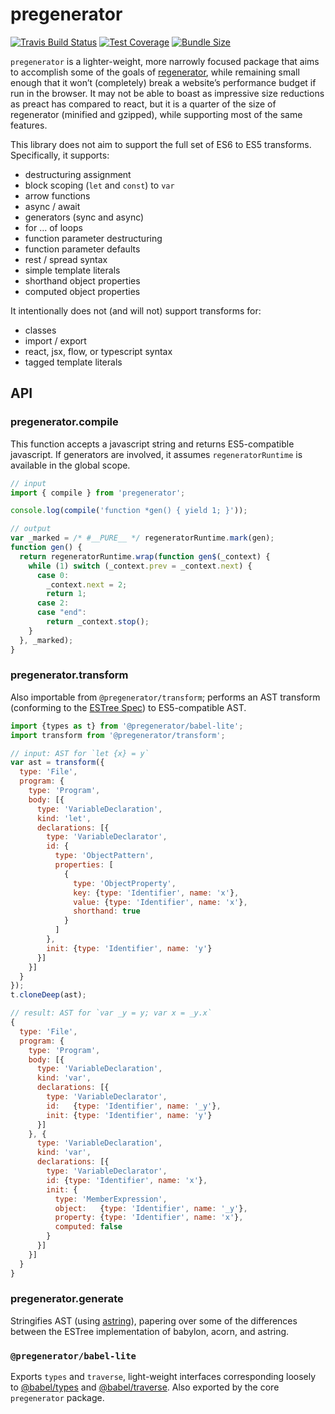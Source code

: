 # pregenerator

  [![Travis Build Status][travis-image]][travis-url]
  [![Test Coverage][codecov-image]][codecov-url]
  [![Bundle Size][bundlephobia-image]][bundlephobia-url]

`pregenerator` is a lighter-weight, more narrowly focused package that aims to accomplish some of the goals of [regenerator](https://github.com/facebook/regenerator), while remaining small enough that it won’t (completely) break a website’s performance budget if run in the browser. It may not be able to boast as impressive size reductions as preact has compared to react, but it is a quarter of the size of regenerator (minified and gzipped), while supporting most of the same features.

This library does not aim to support the full set of ES6 to ES5 transforms.
Specifically, it supports:

- destructuring assignment
- block scoping (`let` and `const`) to `var`
- arrow functions
- async / await
- generators (sync and async)
- for ... of loops
- function parameter destructuring
- function parameter defaults
- rest / spread syntax
- simple template literals
- shorthand object properties
- computed object properties

It intentionally does not (and will not) support transforms for:

- classes
- import / export
- react, jsx, flow, or typescript syntax
- tagged template literals

## API

### pregenerator.compile

This function accepts a javascript string and returns ES5-compatible
javascript. If generators are involved, it assumes `regeneratorRuntime`
is available in the global scope.

```javascript
// input
import { compile } from 'pregenerator';

console.log(compile('function *gen() { yield 1; }'));

// output
var _marked = /* #__PURE__ */ regeneratorRuntime.mark(gen);
function gen() {
  return regeneratorRuntime.wrap(function gen$(_context) {
    while (1) switch (_context.prev = _context.next) {
      case 0:
        _context.next = 2;
        return 1;
      case 2:
      case "end":
        return _context.stop();
    }
  }, _marked);
}
```

### pregenerator.transform

Also importable from `@pregenerator/transform`; performs an AST transform
(conforming to the [ESTree Spec](https://github.com/estree/estree)) to
ES5-compatible AST.

```javascript
import {types as t} from '@pregenerator/babel-lite';
import transform from '@pregenerator/transform';

// input: AST for `let {x} = y`
var ast = transform({
  type: 'File',
  program: {
    type: 'Program',
    body: [{
      type: 'VariableDeclaration',
      kind: 'let',
      declarations: [{
        type: 'VariableDeclarator',
        id: {
          type: 'ObjectPattern',
          properties: [
            {
              type: 'ObjectProperty',
              key: {type: 'Identifier', name: 'x'},
              value: {type: 'Identifier', name: 'x'},
              shorthand: true
            }
          ]
        },
        init: {type: 'Identifier', name: 'y'}
      }]
    }]
  }
});
t.cloneDeep(ast);

// result: AST for `var _y = y; var x = _y.x`
{
  type: 'File',
  program: {
    type: 'Program',
    body: [{
      type: 'VariableDeclaration',
      kind: 'var',
      declarations: [{
        type: 'VariableDeclarator',
        id:   {type: 'Identifier', name: '_y'},
        init: {type: 'Identifier', name: 'y'}
      }]
    }, {
      type: 'VariableDeclaration',
      kind: 'var',
      declarations: [{
        type: 'VariableDeclarator',
        id: {type: 'Identifier', name: 'x'},
        init: {
          type: 'MemberExpression',
          object:   {type: 'Identifier', name: '_y'},
          property: {type: 'Identifier', name: 'x'},
          computed: false
        }
      }]
    }]
  }
}
```

### pregenerator.generate

Stringifies AST (using [astring](https://github.com/davidbonnet/astring)),
papering over some of the differences between the ESTree implementation of
babylon, acorn, and astring.

### `@pregenerator/babel-lite`

Exports `types` and `traverse`, light-weight interfaces corresponding loosely
to [@babel/types](https://babeljs.io/docs/en/babel-types) and
[@babel/traverse](https://babeljs.io/docs/en/babel-traverse). Also exported by
the core `pregenerator` package.

[travis-image]: https://img.shields.io/travis/fdintino/pregenerator/master.svg?label=travis
[travis-url]: https://travis-ci.org/fdintino/pregenerator
[codecov-image]: https://img.shields.io/codecov/c/gh/fdintino/pregenerator.svg
[codecov-url]: https://codecov.io/gh/fdintino/pregenerator/branch/master
[bundlephobia-image]: https://img.shields.io/bundlephobia/minzip/pregenerator.svg
[bundlephobia-url]: https://bundlephobia.com/result?p=pregenerator
